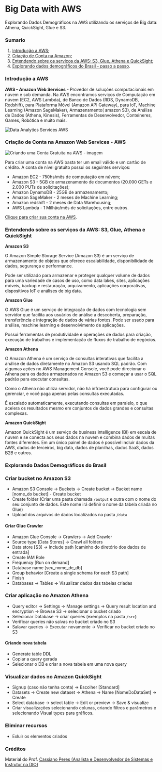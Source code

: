 # Big Data with AWS
Explorando Dados Demográficos na AWS utilizando os serviços de Big data: Athena, QuickSight, Glue e S3.

### Sumario
1. [Introdução a AWS](https://github.com/WANGOMES/big-data-with-aws#introdu%C3%A7%C3%A3o-a-aws);
2. [Criação de Conta na Amazon](https://github.com/WANGOMES/big-data-with-aws#cria%C3%A7%C3%A3o-de-conta-na-amazon-web-services---aws);
2. [Entendendo sobre os serviços da AWS: S3, Glue, Athena e QuickSight](https://github.com/WANGOMES/big-data-with-aws#entendendo-sobre-os-servi%C3%A7os-da-aws-s3-glue-athena-e-quicksight);
3. [Explorando dados demográficos do Brasil - passo a passo](https://github.com/WANGOMES/big-data-with-aws#explorando-dados-demogr%C3%A1ficos-do-brasil).

### Introdução a AWS
**AWS - Amazon Web Services** - Provedor de soluções computacionais em núvem e sob demanda. Na AWS    encontramos serviços de Computação em núvem (EC2, AWS Lambda), de Banco de Dados (RDS, DynamoDB, Redshift), para Plataforma Móvel (Amazon API Gateway), para IoT, Machine Learning (Amazon SageMaker), Armazenamento( amazon S3), de Análise de Dados (Athena, Kinesis), Ferramentas de Desenvolvedor, Conteineres, Games, Robótica e muito mais.

![Data Analytics Services AWS](https://user-images.githubusercontent.com/40408615/201495310-eacda71f-8997-44cf-94d3-f3e4fcc1d57b.jpeg "Data Analytics Services AWS")

### Criação de Conta na Amazon Web Services - AWS

![Criando uma Conta Gratuita na AWS - imagem](https://user-images.githubusercontent.com/40408615/201495370-a020780a-c64e-4c2a-94ca-6a812d522d4c.jpeg "Criando uma Conta Gratuita na AWS")

Para criar uma conta na AWS basta ter um email válido e um cartão de crédito. A conta de nível gratuito possui os seguintes serviços:
 - Amazon EC2 - 750hs/mês de computação em núvem;
 - Amazon S3 - 5GB de armazenamento de documentos (20.000 GETs e 2.000 PUTs de solicitações);
 - Amazon DynamoDB - 25GB de armazenamento;
 - Amazon SageMaker - 2 meses de Machine Learning;
 - Amazon redshift - 2 meses de Data Warehousing;
 - AWS Lambda - 1 Milhão/mẽs de solicitações, entre outros.

[Clique para criar sua conta na AWS](https://portal.aws.amazon.com/billing/signup?refid=c623d581-46f6-43a2-b227-cabbee9cd673&redirect_url=https%3A%2F%2Faws.amazon.com%2Fregistration-confirmation&language=pt_br#/start/email).

### Entendendo sobre os serviços da AWS: S3, Glue, Athena e QuickSight

**Amazon S3**

O Amazon Simple Storage Service (Amazon S3) é um serviço de armazenamento de objetos que oferece escalabilidade, disponibilidade de dados, segurança e performance. 

Pode ser utilizado para armazenar e proteger qualquer volume de dados para uma variedade de casos de uso, como data lakes, sites, aplicações móveis, backup e restauração, arquivamento, aplicações corporativas, dispositivos IoT e análises de big data. 

**Amazon Glue**
 
O AWS Glue é um serviço de integração de dados com tecnologia sem servidor que facilita aos usuários de análise a descoberta, preparação, transferência e integração de dados de várias fontes. Pode ser usado para análise, machine learning e desenvolvimento de aplicações. 

Possui ferramentas de produtividade e operações de dados para criação, execução de trabalhos e implementação de fluxos de trabalho de negócios.

**Amazon Athena**

O Amazon Athena é um serviço de consultas interativas que facilita a análise de dados diretamente no Amazon S3 usando SQL padrão. Com algumas ações no AWS Management Console, você pode direcionar o Athena para os dados armazenados no Amazon S3 e começar a usar o SQL padrão para executar consultas.

Como o Athena não utiliza servidor, não há infraestrutura para configurar ou gerenciar, e você paga apenas pelas consultas executadas. 

É escalado automaticamente, executando consultas em paralelo, o que acelera os resultados mesmo em conjuntos de dados grandes e consultas complexas.

**Amazon QuickSight**

Amazon QuickSight é um serviço de business intelligence (BI) em escala de nuvem e se conecta aos seus dados na nuvem e combina dados de muitas fontes diferentes. Em um único painel de dados é possível incluir dados da AWS, dados de terceiros, big data, dados de planilhas, dados SaaS, dados B2B e outros.

### Explorando Dados Demográficos do Brasil

### Criar bucket no Amazon S3


- Amazon S3 Console -> Buckets -> Create bucket -> Bucket name [nome_do bucket] - Create bucket
- Create folder (Criar uma pasta chamada ```/output``` e outra com o nome do seu conjunto de dados. Este nome irá definir o nome da tabela criada no Glue)
- Upload dos arquivos de dados localizados na pasta ```/data```

#### Criar Glue Crawler

- Amazon Glue Console -> Crawlers -> Add Crawler
- Source type [Data Stores] -> Crawl all folders
- Data store [S3] -> Include path [caminho do diretório dos dados de entrada]
- Create IAM Role
- Frequency [Run on demand]
- Database name [seu_nome_de_db]
- Group behavior [Create a single schema for each S3 path]
- Finish
- Databases -> Tables -> Visualizar dados das tabelas criadas

### Criar aplicação no Amazon Athena

- Query editor -> Settings -> Manage settings -> Query result location and encryption -> Browse S3 -> selecionar o bucket criado
- Selecionar Database -> criar queries (exemplos na pasta ```/src```)
- Verificar queries não salvas no bucket criado no S3
- Salavar queries -> Executar novamente -> Verificar no bucket criado no S3

#### Criando nova tabela

- Generate table DDL
- Copiar a query gerada
- Selecionar o DB e criar a nova tabela em uma nova query

### Visualizar dados no Amazon QuickSight

- Signup (caso não tenha conta) -> Escolher [Standard]
- Datasets -> Create new dataset -> Athena -> Name [NomeDoDataSet] -> Create
- Select database -> select table -> Edit or preview -> Save & visualize
- Criar visualizações selecionando colunas, criando filtros e parâmetros e selecionando Visual types para gráficos.

### Eliminar recursos
 - Exluir os elementos criados
### Créditos
Material do Prof. [Cassiano Peres (Analista e Desenvolvedor de Sistemas e Instrutor na DIO)](https://github.com/cassianobrexbit)
